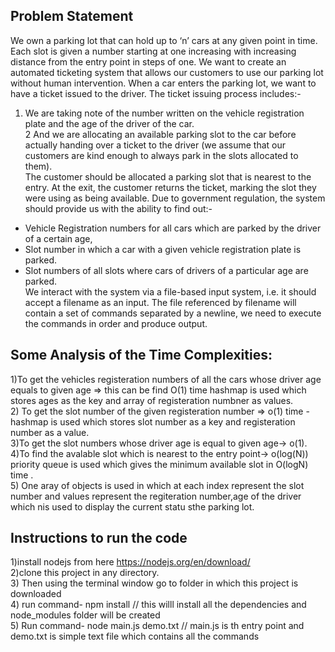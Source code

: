 ## Problem Statement
We own a parking lot that can hold up to ‘n’ cars at any given point in time. Each slot is given a number starting at one increasing with increasing distance from the entry point in steps of one. We want to create an automated ticketing system that allows our customers to use our parking lot without human intervention.
When a car enters the parking lot, we want to have a ticket issued to the driver. The ticket issuing process includes:- <br/>
1. We are taking note of the number written on the vehicle registration plate and the age of the driver of the car.<br/>
2  And we are allocating an available parking slot to the car before actually handing over a ticket to the driver (we assume that our customers are kind enough to always park in the slots allocated to them).<br/>
The customer should be allocated a parking slot that is nearest to the entry. At the exit, the customer returns the ticket, marking the slot they were using as being available.
Due to government regulation, the system should provide us with the ability to find out:-<br/>
- Vehicle Registration numbers for all cars which are parked by the driver of a certain age,<br/>
- Slot number in which a car with a given vehicle registration plate is parked. <br/>
- Slot numbers of all slots where cars of drivers of a particular age are parked.<br/>
We interact with the system via a file-based input system, i.e. it should accept a filename as an input. The file referenced by filename will contain a set of commands separated by a newline, we need to execute the commands in order and produce output.<br/>


## Some Analysis of the Time Complexities:
1)To get the vehicles registeration numbers of all the cars whose driver age  equals to given age => this can be find O(1) time hashmap is used which stores ages as the key and array of registeration numbner as values. <br/>
2) To get the slot number of the given registeration number => o(1) time -hashmap is used which stores slot number as a key and registeration number as a value. <br/>
3)To get the slot numbers whose driver age is equal to given age-> o(1). <br/>
4)To find the avalable slot which is nearest to the entry point-> o(log(N)) priority queue is used which gives the minimum available slot in O(logN)  time . <br/>
5) One aray of objects is used in which at each  index represent the slot number and values represent the regiteration number,age of the driver which nis used to display the current statu sthe parking lot. <br/>

## Instructions to run the code
1)install nodejs from here https://nodejs.org/en/download/ <br/>
2)clone this project in any directory. <br/>
3) Then using the terminal window go to folder in which this project is downloaded <br/>
4) run command-  npm install                  // this willl install all the dependencies and node_modules folder will be created <br/>
5) Run command- node main.js demo.txt         // main.js is th entry point and demo.txt is simple text file which contains all the commands <br/>


